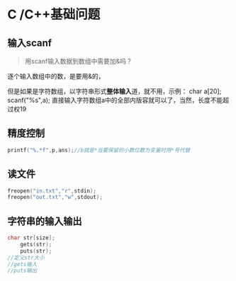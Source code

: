 # C /C++基础问题



## 输入scanf

> 用scanf输入数据到数组中需要加&吗？

逐个输入数组中的数，是要用&的，

但是如果是字符数组，以字符串形式**整体输入**道，就不用，示例：
char a[20];
scanf("%s",a);
直接输入字符数组a中的全部内版容就可以了，当然，长度不能超过权19



## 精度控制

``` c
printf("%.*f",p,ans);//b就是*当要保留的小数位数为变量时用*号代替
```



## 读文件



```c
freopen("in.txt","r",stdin);
freopen("out.txt","w",stdout);
```



## 字符串的输入输出

```c
char str[size];
	gets(str);
	puts(str);
//定义str大小
//gets输入
//puts输出
```




